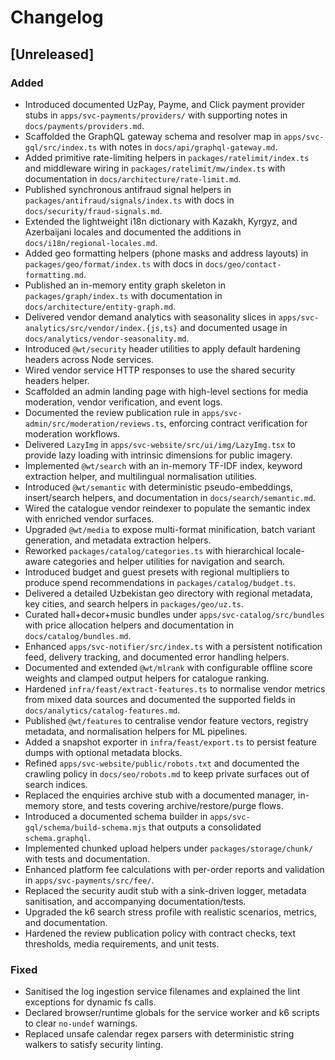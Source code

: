 # Changelog

## [Unreleased]
### Added
- Introduced documented UzPay, Payme, and Click payment provider stubs in `apps/svc-payments/providers/` with supporting notes in `docs/payments/providers.md`.
- Scaffolded the GraphQL gateway schema and resolver map in `apps/svc-gql/src/index.ts` with notes in `docs/api/graphql-gateway.md`.
- Added primitive rate-limiting helpers in `packages/ratelimit/index.ts` and middleware wiring in `packages/ratelimit/mw/index.ts` with documentation in `docs/architecture/rate-limit.md`.
- Published synchronous antifraud signal helpers in `packages/antifraud/signals/index.ts` with docs in `docs/security/fraud-signals.md`.
- Extended the lightweight i18n dictionary with Kazakh, Kyrgyz, and Azerbaijani locales and documented the additions in `docs/i18n/regional-locales.md`.
- Added geo formatting helpers (phone masks and address layouts) in `packages/geo/format/index.ts` with docs in `docs/geo/contact-formatting.md`.
- Published an in-memory entity graph skeleton in `packages/graph/index.ts` with documentation in `docs/architecture/entity-graph.md`.
- Delivered vendor demand analytics with seasonality slices in `apps/svc-analytics/src/vendor/index.{js,ts}` and documented usage in `docs/analytics/vendor-seasonality.md`.
- Introduced `@wt/security` header utilities to apply default hardening headers across Node services.
- Wired vendor service HTTP responses to use the shared security headers helper.
- Scaffolded an admin landing page with high-level sections for media moderation, vendor verification, and event logs.
- Documented the review publication rule in `apps/svc-admin/src/moderation/reviews.ts`, enforcing contract verification for moderation workflows.
- Delivered `LazyImg` in `apps/svc-website/src/ui/img/LazyImg.tsx` to provide lazy loading with intrinsic dimensions for public imagery.
- Implemented `@wt/search` with an in-memory TF-IDF index, keyword extraction helper, and multilingual normalisation utilities.
- Introduced `@wt/semantic` with deterministic pseudo-embeddings, insert/search helpers, and documentation in `docs/search/semantic.md`.
- Wired the catalogue vendor reindexer to populate the semantic index with enriched vendor surfaces.
- Upgraded `@wt/media` to expose multi-format minification, batch variant generation, and metadata extraction helpers.
- Reworked `packages/catalog/categories.ts` with hierarchical locale-aware categories and helper utilities for navigation and search.
- Introduced budget and guest presets with regional multipliers to produce spend recommendations in `packages/catalog/budget.ts`.
- Delivered a detailed Uzbekistan geo directory with regional metadata, key cities, and search helpers in `packages/geo/uz.ts`.
- Curated hall+decor+music bundles under `apps/svc-catalog/src/bundles` with price allocation helpers and documentation in `docs/catalog/bundles.md`.
- Enhanced `apps/svc-notifier/src/index.ts` with a persistent notification feed, delivery tracking, and documented error handling helpers.
- Documented and extended `@wt/mlrank` with configurable offline score weights and clamped output helpers for catalogue ranking.
- Hardened `infra/feast/extract-features.ts` to normalise vendor metrics from mixed data sources and documented the supported fields in `docs/analytics/catalog-features.md`.
- Published `@wt/features` to centralise vendor feature vectors, registry metadata, and normalisation helpers for ML pipelines.
- Added a snapshot exporter in `infra/feast/export.ts` to persist feature dumps with optional metadata blocks.
- Refined `apps/svc-website/public/robots.txt` and documented the crawling policy in `docs/seo/robots.md` to keep private surfaces out of search indices.
- Replaced the enquiries archive stub with a documented manager, in-memory store, and tests covering archive/restore/purge flows.
- Introduced a documented schema builder in `apps/svc-gql/schema/build-schema.mjs` that outputs a consolidated `schema.graphql`.
- Implemented chunked upload helpers under `packages/storage/chunk/` with tests and documentation.
- Enhanced platform fee calculations with per-order reports and validation in `apps/svc-payments/src/fee/`.
- Replaced the security audit stub with a sink-driven logger, metadata sanitisation, and accompanying documentation/tests.
- Upgraded the k6 search stress profile with realistic scenarios, metrics, and documentation.
- Hardened the review publication policy with contract checks, text thresholds, media requirements, and unit tests.
### Fixed
- Sanitised the log ingestion service filenames and explained the lint exceptions for dynamic fs calls.
- Declared browser/runtime globals for the service worker and k6 scripts to clear `no-undef` warnings.
- Replaced unsafe calendar regex parsers with deterministic string walkers to satisfy security linting.
